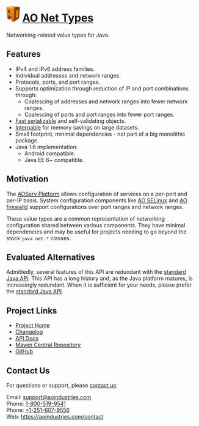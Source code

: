 # [<img src="ao-logo.png" alt="AO Logo" width="35" height="40">](https://aoindustries.com/) [AO Net Types](https://aoindustries.com/ao-net-types/)
Networking-related value types for Java.

## Features
* IPv4 and IPv6 address families.
* Individual addresses and network ranges.
* Protocols, ports, and port ranges.
* Supports optimization through reduction of IP and port combinations through:
    * Coalescing of addresses and network ranges into fewer network ranges.
    * Coalescing of ports and port ranges into fewer port ranges.
* [Fast serializable](https://aoindustries.com/ao-lang/apidocs/com/aoindustries/io/FastExternalizable.html) and self-validating objects.
* [Internable](https://aoindustries.com/ao-lang/apidocs/com/aoindustries/util/Internable.html) for memory savings on large datasets.
* Small footprint, minimal dependencies - not part of a big monolithic package.
* Java 1.6 implementation:
    * Android compatible.
    * Java EE 6+ compatible.

## Motivation
The [AOServ Platform](https://aoindustries.com/aoserv/) allows configuration of services on a per-port and per-IP basis.  System configuration components like [AO SELinux](https://aoindustries.com/ao-selinux/) and [AO firewalld](https://aoindustries.com/ao-firewalld/) support configurations over port ranges and network ranges.

These value types are a common representation of networking configuration shared between various components.  They have minimal dependencies and may be useful for projects needing to go beyond the stock `java.net.*` classes.

## Evaluated Alternatives
Admittedly, several features of this API are redundant with the [standard Java API](https://docs.oracle.com/javase/6/docs/api/java/net/package-summary.html).  This API has a long history and, as the Java platform matures, is increasingly redundant.  When it is sufficient for your needs, please prefer the [standard Java API](https://docs.oracle.com/javase/6/docs/api/java/net/package-summary.html).

## Project Links
* [Project Home](https://aoindustries.com/ao-net-types/)
* [Changelog](https://aoindustries.com/ao-net-types/changelog)
* [API Docs](https://aoindustries.com/ao-net-types/apidocs/)
* [Maven Central Repository](https://search.maven.org/#search%7Cgav%7C1%7Cg:%22com.aoindustries%22%20AND%20a:%22ao-net-types%22)
* [GitHub](https://github.com/aoindustries/ao-net-types)

## Contact Us
For questions or support, please [contact us](https://aoindustries.com/contact):

Email: [support@aoindustries.com](mailto:support@aoindustries.com)  
Phone: [1-800-519-9541](tel:1-800-519-9541)  
Phone: [+1-251-607-9556](tel:+1-251-607-9556)  
Web: https://aoindustries.com/contact
